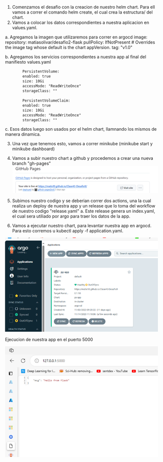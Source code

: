 1. Comenzamos el desafio con la creacion de nuestro helm chart. Para ell vamos a correr el comando helm create, el cual crea la estructura/
del chart.
2. Vamos a colocar los datos correspondientes a nuestra aplicacion en values.yaml.

                
a. Agregamos la imagen que utilizaremos para correr en argocd
            image:
            repository: matiasolivar/desafio2-flask
            pullPolicy: IfNotPresent
            # Overrides the image tag whose default is the chart appVersion.
            tag: "v1.0"

b. Agregamos los servicios correspondientes a nuestra app al final del manifiesto values.yaml
                
            PersistentVolume:
            enabled: true
            size: 10Gi
            accessMode: "ReadWriteOnce"
            storageClass: ""

            PersistentVolumeClaim:
            enabled: true
            size: 10Gi
            accessMode: "ReadWriteOnce"
            storageClass: ""

c. Esos datos luego son usados por el helm chart, llamnando los mismos de manera dinamica.

3. Una vez que tenemos esto, vamos a correr minikube (minikube start y minikube dashboard)

4. Vamos a subir nuestro chart a github y procedemos a crear una nueva branch "gh-pages"
    ![Alt text](image.png)

5. Subimos nuestro codigo y se deberian correr dos actions, una la cual realiza un deploy de nuestra app y un release que lo toma del workflow de nuestro codigo "release.yaml"
    a. Este release genera un index.yaml, el cual sera utiliado por argo para traer los datos de la app.

6. Vamos a ejecutar nuestro chart, para levantar nuestra app en argocd. Para esto corremos u kubectl apply -f application.yaml.

![Alt text](image-1.png)

Ejecucion de nuestra app en el puerto 5000

![Alt text](image-2.png)